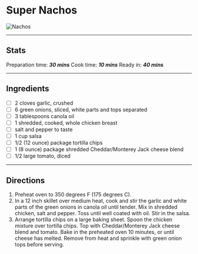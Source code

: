 Super Nachos
============

![Nachos](http://images.media-allrecipes.com/userphotos/720x405/861911.jpg)

* * *

Stats
-----

Preparation time: ***30 mins***
Cook time: ***10 mins***
Ready in: ***40 mins***

* * *

Ingredients
-----------

* [ ] 2 cloves garlic, crushed
* [ ] 6 green onions, sliced, white parts and tops separated
* [ ] 3 tablespoons canola oil
* [ ] 1 shredded, cooked, whole chicken breast
* [ ] salt and pepper to taste
* [ ] 1 cup salsa
* [ ] 1/2 (12 ounce) package tortilla chips
* [ ] 1 (8 ounce) package shredded Cheddar/Monterey Jack cheese blend
* [ ] 1/2 large tomato, diced

* * *

Directions
----------

1. Preheat oven to 350 degrees F (175 degrees C).
2. In a 12 inch skillet over medium heat, cook and stir the garlic and white parts of the green onions in canola oil until tender. Mix in shredded chicken, salt and pepper. Toss until well coated with oil. Stir in the salsa.
3. Arrange tortilla chips on a large baking sheet. Spoon the chicken mixture over tortilla chips. Top with Cheddar/Monterey Jack cheese blend and tomato. Bake in the preheated oven 10 minutes, or until cheese has melted. Remove from heat and sprinkle with green onion tops before serving.
